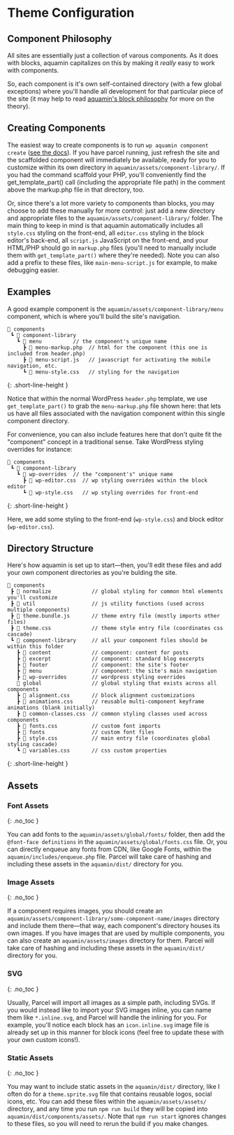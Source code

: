# Theme Configuration

## Component Philosophy
All sites are essentially just a collection of varous components. As it does with blocks, aquamin capitalizes on this by making it _really_ easy to work with components.

So, each component is it's own self-contained directory (with a few global exceptions) where you'll handle all development for that particular piece of the site (it may help to read [aquamin's block philosophy](/features/block-configuration#block-philosophy) for more on the theory).

## Creating Components

The easiest way to create components is to run `wp aquamin component create` ([see the docs](aquamin/features/wp-cli/#wp-aquamin-create-component)). If you have parcel running, just refresh the site and the scaffolded component will immediately be available, ready for you to customize within its own directory in `aquamin/assets/component-library/`. If you had the command scaffold your PHP, you'll conveniently find the get_template_part() call (including the appropriate file path) in the comment above the markup.php file in that directory, too.

Or, since there's a lot more variety to components than blocks, you may choose to add these manually for more control: just add a new directory and appropriate files to the `aquamin/assets/component-library/` folder. The main thing to keep in mind is that aquamin automatically includes all `style.css` styling on the front-end, all `editor.css` styling in the block editor's back-end, all `script.js` JavaScript on the front-end, and your HTML/PHP should go in `markup.php` files (you'll need to manually include them with `get_template_part()` where they're needed). Note you can also add a prefix to these files, like `main-menu-script.js` for example, to make debugging easier.

## Examples

A good example component is the `aquamin/assets/component-library/menu` component, which is where you'll build the site's navigation.

```
📂 components
 ┗ 📂 component-library
   ┗ 📂 menu          // the component's unique name
     ┣ 📄 menu-markup.php  // html for the component (this one is included from header.php) 
     ┣ 📄 menu-script.js   // javascript for activating the mobile navigation, etc.
     ┗ 📄 menu-style.css   // styling for the navigation
```
{: .short-line-height }

Notice that within the normal WordPress `header.php` template, we use `get_template_part()` to grab the `menu-markup.php` file shown here: that lets us have all files associated with the navigation component within this single component directory.

For convenience, you can also include features here that don't quite fit the "component" concept in a traditional sense. Take WordPress styling overrides for instance:

```
📂 components
 ┗ 📂 component-library
   ┗ 📂 wp-overrides  // the "component's" unique name
     ┣ 📄 wp-editor.css  // wp styling overrides within the block editor
     ┗ 📄 wp-style.css   // wp styling overrides for front-end
```
{: .short-line-height }

Here, we add some styling to the front-end (`wp-style.css`) and block editor (`wp-editor.css`).

## Directory Structure

Here's how aquamin is set up to start—then, you'll edit these files and add your own component directories as you're bulding the site.

```
📂 components
 ┣ 📂 normalize             // global styling for common html elements you'll customize
 ┣ 📂 util                  // js utility functions (used across multiple components)
 ┣ 📄 theme.bundle.js       // theme entry file (mostly imports other files)
 ┣ 📄 theme.css             // theme style entry file (coordinates css cascade)
 ┗ 📂 component-library     // all your component files should be within this folder
   ┣ 📂 content             // component: content for posts
   ┣ 📂 excerpt             // component: standard blog excerpts
   ┣ 📂 footer              // component: the site's footer
   ┣ 📂 menu                // component: the site's main navigation
   ┣ 📂 wp-overrides        // wordpress styling overrides
   📂 global                // global styling that exists across all components
   ┣ 📄 alignment.css       // block alignment customizations
   ┣ 📄 animations.css      // reusable multi-component keyframe animations (blank initially)
   ┣ 📄 common-classes.css  // common styling classes used across components
   ┣ 📄 fonts.css           // custom font imports
   ┣ 📂 fonts               // custom font files
   ┣ 📄 style.css           // main entry file (coordinates global styling cascade)
   ┗ 📄 variables.css       // css custom properties
```
{: .short-line-height }

## Assets

### Font Assets
{: .no_toc }

You can add fonts to the `aquamin/assets/global/fonts/` folder, then add the `@font-face definitions` in the `aquamin/assets/global/fonts.css` file. Or, you can directly enqueue any fonts from CDN, like Google Fonts, within the `aquamin/includes/enqueue.php` file. Parcel will take care of hashing and including these assets in the `aquamin/dist/` directory for you.

### Image Assets
{: .no_toc }

If a component requires images, you should create an `aquamin/assets/component-library/some-component-name/images` directory and include them there—that way, each component's directory houses its own images. If you have images that are used by multiple components, you can also create an `aquamin/assets/images` directory for them. Parcel will take care of hashing and including these assets in the `aquamin/dist/` directory for you.

### SVG
{: .no_toc }

Usually, Parcel will import all images as a simple path, including SVGs. If you would instead like to import your SVG images inline, you can name them like `*.inline.svg`, and Parcel will handle the inlining for you. For example, you'll notice each block has an `icon.inline.svg` image file is already set up in this manner for block icons (feel free to update these with your own custom icons!).

### Static Assets
{: .no_toc }

You may want to include static assets in the `aquamin/dist/` directory, like I often do for a `theme.sprite.svg` file that contains reusable logos, social icons, etc. You can add these files within the `aquamin/assets/assets/` directory, and any time you run `npm run build` they will be copied into `aquamin/dist/components/assets/`. Note that `npm run start` ignores changes to these files, so you will need to rerun the build if you make changes.